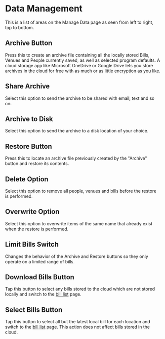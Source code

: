 ﻿# Data Management

This is a list of areas on the Manage Data page as seen from left to right, top to bottom.

## Archive Button

Press this to create an archive file containing all the locally stored Bills, Venues and People currently saved, as well as selected program defaults. A cloud storage app like Microsoft OneDrive or Google Drive lets you store archives in the cloud for free with as much or as little encryption as you like.

## Share Archive

Select this option to send the archive to be shared with email, text and so on.

## Archive to Disk

Select this option to send the archive to a disk location of your choice.

## Restore Button

Press this to locate an archive file previously created by the "Archive" button and restore its contents.

## Delete Option

Select this option to remove all people, venues and bills before the restore is performed. 

## Overwrite Option

Select this option to overwrite items of the same name that already exist when the restore is performed. 

## Limit Bills Switch

Changes the behavior of the Archive and Restore buttons so they only operate on a limited range of bills.

## Download Bills Button

Tap this button to select any bills stored to the cloud which are not stored locally and switch to the [bill list](meallistpage.html) page.

## Select Bills Button

Tap this button to select all but the latest local bill for each location and switch to the [bill list](meallistpage.html) page. This action does not affect bills stored in the cloud.
